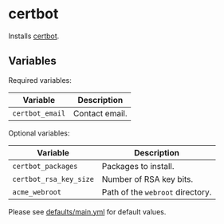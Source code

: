 # certbot

Installs [certbot](https://eff-certbot.readthedocs.io/).

## Variables

Required variables:

| Variable | Description |
| --- | --- |
| `certbot_email` | Contact email. |

Optional variables:

| Variable | Description |
| --- | --- |
| `certbot_packages` | Packages to install. |
| `certbot_rsa_key_size` | Number of RSA key bits. |
| `acme_webroot` | Path of the `webroot` directory. |

Please see [defaults/main.yml](defaults/main.yml) for default values.
